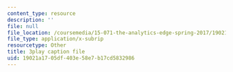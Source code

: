 ```yaml
---
content_type: resource
description: ''
file: null
file_location: /coursemedia/15-071-the-analytics-edge-spring-2017/19021a1705df403e58e7b17cd5832986_JcKvI821H0c.srt
file_type: application/x-subrip
resourcetype: Other
title: 3play caption file
uid: 19021a17-05df-403e-58e7-b17cd5832986
---
```

